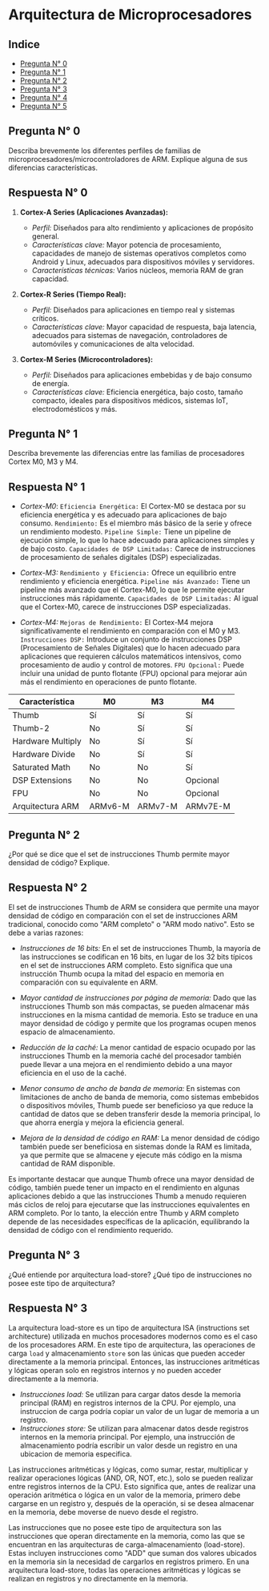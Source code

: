 # Arquitectura de Microprocesadores

## Indice

- [Pregunta N° 0](#Pregunta-N°-0)
- [Pregunta N° 1](#Pregunta-N°-1)
- [Pregunta N° 2](#Pregunta-N°-2)
- [Pregunta N° 3](#Pregunta-N°-3)
- [Pregunta N° 4](#Pregunta-N°-4)
- [Pregunta N° 5](#Pregunta-N°-5)



## Pregunta N° 0
Describa brevemente los diferentes perfiles de familias de microprocesadores/microcontroladores de ARM. Explique alguna de sus diferencias características.

## Respuesta N° 0

1. **Cortex-A Series (Aplicaciones Avanzadas):**
   - *Perfil:* Diseñados para alto rendimiento y aplicaciones de propósito general.
   - *Características clave:* Mayor potencia de procesamiento, capacidades de manejo de sistemas operativos completos como Android y Linux, adecuados para dispositivos móviles y servidores.
   - *Características técnicas:* Varios núcleos, memoria RAM de gran capacidad.

2. **Cortex-R Series (Tiempo Real):**
   - *Perfil:* Diseñados para aplicaciones en tiempo real y sistemas críticos.
   - *Características clave:* Mayor capacidad de respuesta, baja latencia, adecuados para sistemas de navegación, controladores de automóviles y comunicaciones de alta velocidad.

3. **Cortex-M Series (Microcontroladores):**
   - *Perfil:* Diseñados para aplicaciones embebidas y de bajo consumo de energía.
   - *Características clave:* Eficiencia energética, bajo costo, tamaño compacto, ideales para dispositivos médicos, sistemas IoT, electrodomésticos y más.


## Pregunta N° 1
Describa brevemente las diferencias entre las familias de procesadores Cortex M0, M3 y M4.

## Respuesta N° 1

- *Cortex-M0*:
`Eficiencia Energética:` El Cortex-M0 se destaca por su eficiencia energética y es adecuado para aplicaciones de bajo consumo.
`Rendimiento:` Es el miembro más básico de la serie y ofrece un rendimiento modesto.
`Pipeline Simple:` Tiene un pipeline de ejecución simple, lo que lo hace adecuado para aplicaciones simples y de bajo costo.
`Capacidades de DSP Limitadas:` Carece de instrucciones de procesamiento de señales digitales (DSP) especializadas.

- *Cortex-M3:*
`Rendimiento y Eficiencia:` Ofrece un equilibrio entre rendimiento y eficiencia energética.
`Pipeline más Avanzado:` Tiene un pipeline más avanzado que el Cortex-M0, lo que le permite ejecutar instrucciones más rápidamente.
`Capacidades de DSP Limitadas:` Al igual que el Cortex-M0, carece de instrucciones DSP especializadas.

- *Cortex-M4:*
`Mejoras de Rendimiento:` El Cortex-M4 mejora significativamente el rendimiento en comparación con el M0 y M3.
`Instrucciones DSP:` Introduce un conjunto de instrucciones DSP (Procesamiento de Señales Digitales) que lo hacen adecuado para aplicaciones que requieren cálculos matemáticos intensivos, como procesamiento de audio y control de motores.
`FPU Opcional:` Puede incluir una unidad de punto flotante (FPU) opcional para mejorar aún más el rendimiento en operaciones de punto flotante.


| Característica     | M0       | M3      | M4       |
|--------------------|----------|---------|----------|
| Thumb              | Sí       | Sí      | Sí       |
| Thumb-2            | No       | Sí      | Sí       |
| Hardware Multiply  | No       | Sí      | Sí       |
| Hardware Divide    | No       | Sí      | Sí       |
| Saturated Math     | No       | No      | Sí       |
| DSP Extensions     | No       | No      | Opcional |
| FPU                | No       | No      | Opcional |
| Arquitectura ARM   | ARMv6-M  | ARMv7-M | ARMv7E-M |

## Pregunta N° 2
¿Por qué se dice que el set de instrucciones Thumb permite mayor densidad de código? Explique.

## Respuesta N° 2

El set de instrucciones Thumb de ARM se considera que permite una mayor densidad de código en comparación con el set de instrucciones ARM tradicional, conocido como "ARM completo" o "ARM modo nativo". Esto se debe a varias razones:

- *Instrucciones de 16 bits:* En el set de instrucciones Thumb, la mayoría de las instrucciones se codifican en 16 bits, en lugar de los 32 bits típicos en el set de instrucciones ARM completo. Esto significa que una instrucción Thumb ocupa la mitad del espacio en memoria en comparación con su equivalente en ARM.

- *Mayor cantidad de instrucciones por página de memoria:* Dado que las instrucciones Thumb son más compactas, se pueden almacenar más instrucciones en la misma cantidad de memoria. Esto se traduce en una mayor densidad de código y permite que los programas ocupen menos espacio de almacenamiento.

- *Reducción de la caché:* La menor cantidad de espacio ocupado por las instrucciones Thumb en la memoria caché del procesador también puede llevar a una mejora en el rendimiento debido a una mayor eficiencia en el uso de la caché.

- *Menor consumo de ancho de banda de memoria:* En sistemas con limitaciones de ancho de banda de memoria, como sistemas embebidos o dispositivos móviles, Thumb puede ser beneficioso ya que reduce la cantidad de datos que se deben transferir desde la memoria principal, lo que ahorra energía y mejora la eficiencia general.

- *Mejora de la densidad de código en RAM:* La menor densidad de código también puede ser beneficiosa en sistemas donde la RAM es limitada, ya que permite que se almacene y ejecute más código en la misma cantidad de RAM disponible.

Es importante destacar que aunque Thumb ofrece una mayor densidad de código, también puede tener un impacto en el rendimiento en algunas aplicaciones debido a que las instrucciones Thumb a menudo requieren más ciclos de reloj para ejecutarse que las instrucciones equivalentes en ARM completo. Por lo tanto, la elección entre Thumb y ARM completo depende de las necesidades específicas de la aplicación, equilibrando la densidad de código con el rendimiento requerido.


## Pregunta N° 3
¿Qué entiende por arquitectura load-store? ¿Qué tipo de instrucciones no posee este tipo de arquitectura?

## Respuesta N° 3

La arquitectura load-store es un tipo de arquitectura ISA (instructions set architecture) utilizada en muchos procesadores modernos como es el caso de los procesadores ARM. En este tipo de arquitectura, las operaciones de carga `load` y almacenamiento `store` son las únicas que pueden acceder directamente a la memoria principal. 
Entonces, las instrucciones aritméticas y lógicas operan solo en registros internos y no pueden acceder directamente a la memoria. 

- *Instrucciones load:* Se utilizan para cargar datos desde la memoria principal (RAM) en registros internos de la CPU. Por ejemplo, una instruccion de carga podría copiar un valor de un lugar de memoria a un registro. 
- *Instrucciones store:* Se utilizan para almacenar datos desde registros internos en la memoria principal. Por ejemplo, una instrucción de almacenamiento podría escribir un valor desde un registro en una ubicacion de memoria especifica. 

Las instrucciones aritméticas y lógicas, como sumar, restar, multiplicar y realizar operaciones lógicas (AND, OR, NOT, etc.), solo se pueden realizar entre registros internos de la CPU. Esto significa que, antes de realizar una operación aritmética o lógica en un valor de la memoria, primero debe cargarse en un registro y, después de la operación, si se desea almacenar en la memoria, debe moverse de nuevo desde el registro.

Las instrucciones que no posee este tipo de arquitectura son las instrucciones que operan directamente en la memoria, como las que se encuentran en las arquitecturas de carga-almacenamiento (load-store). Estas incluyen instrucciones como "ADD" que suman dos valores ubicados en la memoria sin la necesidad de cargarlos en registros primero. En una arquitectura load-store, todas las operaciones aritméticas y lógicas se realizan en registros y no directamente en la memoria.

